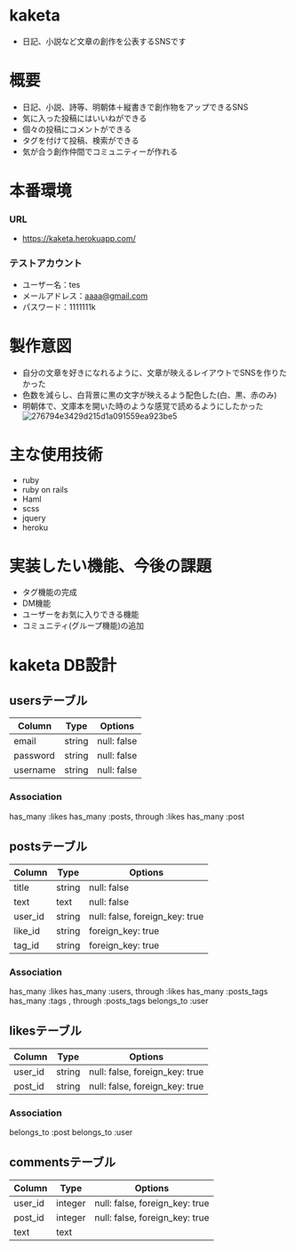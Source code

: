 # kaketa
- 日記、小説など文章の創作を公表するSNSです
# 概要
- 日記、小説、詩等、明朝体＋縦書きで創作物をアップできるSNS
- 気に入った投稿にはいいねができる
- 個々の投稿にコメントができる
- タグを付けて投稿、検索ができる
- 気が合う創作仲間でコミュニティーが作れる
# 本番環境
### URL
- https://kaketa.herokuapp.com/
### テストアカウント
- ユーザー名：tes
- メールアドレス：aaaa@gmail.com
- パスワード：1111111k
# 製作意図
- 自分の文章を好きになれるように、文章が映えるレイアウトでSNSを作りたかった
- 色数を減らし、白背景に黒の文字が映えるよう配色した(白、黒、赤のみ)
- 明朝体で、文庫本を開いた時のような感覚で読めるようにしたかった
![276794e3429d215d1a091559ea923be5](https://user-images.githubusercontent.com/67635291/93159850-1f1f3180-f74a-11ea-8de0-70877fa55d13.png)
# 主な使用技術
- ruby
- ruby on rails
- Haml
- scss
- jquery
- heroku
# 実装したい機能、今後の課題
- タグ機能の完成
- DM機能
- ユーザーをお気に入りできる機能
- コミュニティ(グループ機能)の追加
# kaketa DB設計
## usersテーブル
|Column|Type|Options|
|------|----|-------|
|email|string|null: false|
|password|string|null: false|
|username|string|null: false|
### Association
has_many :likes
has_many :posts, through :likes
has_many :post

## postsテーブル
|Column|Type|Options|
|------|----|-------|
|title|string|null: false|
|text|text|null: false|
|user_id|string|null: false, foreign_key: true|
|like_id|string|foreign_key: true|
|tag_id|string|foreign_key: true|
### Association
has_many :likes
has_many :users, through :likes
has_many :posts_tags
has_many :tags , through :posts_tags
belongs_to :user

## likesテーブル
|Column|Type|Options|
|------|----|-------|
|user_id|string|null: false, foreign_key: true|
|post_id|string|null: false, foreign_key: true|
### Association
belongs_to :post
belongs_to :user

## commentsテーブル
|Column|Type|Options|
|------|----|-------|
|user_id|integer|null: false, foreign_key: true|
|post_id|integer|null: false, foreign_key: true|
|text|text||

